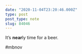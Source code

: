 ```yaml
---
date: "2020-11-04T23:20:46.000Z"
type: post 
post_type: note
slug: 84046
---
```

It’s **near**ly time for a beer. 

#mbnov

